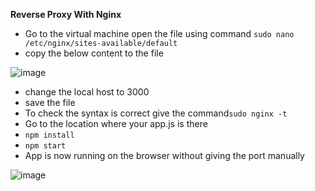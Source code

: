 **Reverse Proxy With Nginx**
-  Go to the virtual machine open the file using command `sudo nano /etc/nginx/sites-available/default`
-  copy the below content to the file

![image](https://user-images.githubusercontent.com/97250268/196742954-58defc39-21c6-4ebf-b317-c2d89553fbd4.png)

- change the local host to 3000 
- save the file
- To check the syntax is correct give the command`sudo nginx -t`
- Go to the location where your app.js is there
- `npm install`
- `npm start`
-  App is now running on the browser without giving the port manually

![image](https://user-images.githubusercontent.com/97250268/196743998-e4382313-8d38-433b-b186-c4d1ca166f8f.png)
